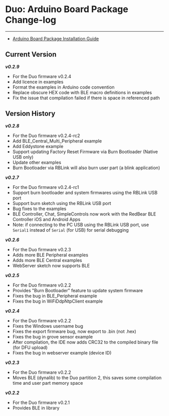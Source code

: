# Duo: Arduino Board Package Change-log
---

* [Arduino Board Package Installation Guide](arduino_board_package_installation_guide.md)


## Current Version

***v0.2.9***

* For the Duo firmware v0.2.4
* Add licence in examples
* Format the examples in Arduino code convention
* Replace obscure HEX code with BLE macro definitions in examples
* Fix the issue that compilation failed if there is space in referenced path
 

## Version History

***v0.2.8***

* For the Duo firmware v0.2.4-rc2
* Add BLE\_Central\_Multi\_Peripheral example
* Add Eddystone example
* Support updating Factory Reset Firmware via Burn Bootloader (Native USB only)
* Update other examples
* Burn Bootloader via RBLink will also burn user part (a blink application)

***v0.2.7***

* For the Duo firmware v0.2.4-rc1
* Support burn bootloader and system firmwares using the RBLink USB port
* Support burn sketch using the RBLink USB port
* Bug fixes to the examples
* BLE Controller, Chat, SimpleControls now work with the RedBear BLE Controller iOS and Android Apps
* Note: if connecting to the PC USB using the RBLink USB port, use `Serial1` instead of `Serial` (for USB) for serial debugging

***v0.2.6***

* For the Duo firmware v0.2.3
* Adds more BLE Peripheral examples
* Adds more BLE Central examples
* WebServer sketch now supports BLE

***v0.2.5***

* For the Duo firmware v0.2.2
* Provides "Burn Bootloader" feature to update system firmware
* Fixes the bug in BLE_Peripheral example
* Fixes the bug in WiFiDdpNtpClient example

***v0.2.4***

* For the Duo firmware v0.2.2
* Fixes the Windows username bug
* Fixes the export firmware bug, now export to .bin (not .hex)
* Fixes the bug in grove sensor example
* After compilation, the IDE now adds CRC32 to the compiled binary file (for DFU upload)
* Fixes the bug in webserver example (device ID)

***v0.2.3***

* For the Duo firmware v0.2.2
* Moves BLE (dynalib) to the Duo partition 2, this saves some compilation time and user part memory space

***v0.2.2***

* For the Duo firmware v0.2.1
* Provides BLE in library


